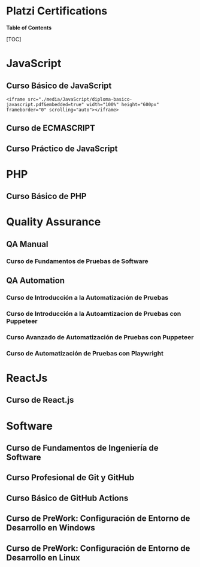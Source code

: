 # Platzi Certifications

**Table of Contents**

[TOC]

# JavaScript
## Curso Básico de JavaScript
    <iframe src="./media/JavaScript/diploma-basico-javascript.pdf&embedded=true" width="100%" height="600px" frameborder="0" scrolling="auto"></iframe>

## Curso de ECMASCRIPT
## Curso Práctico de JavaScript

# PHP
## Curso Básico de PHP

# Quality Assurance
## QA Manual
### Curso de Fundamentos de Pruebas de Software

## QA Automation
### Curso de Introducción a la Automatización de Pruebas
### Curso de Introducción a la Autoamtizacion de Pruebas con Puppeteer
### Curso Avanzado de Automatización de Pruebas con Puppeteer
### Curso de Automatización de Pruebas con Playwright

# ReactJs
## Curso de React.js

# Software
## Curso de Fundamentos de Ingeniería de Software
## Curso Profesional de Git y GitHub
## Curso Básico de GitHub Actions
## Curso de PreWork: Configuración de Entorno de Desarrollo en Windows
## Curso de PreWork: Configuración de Entorno de Desarrollo en Linux